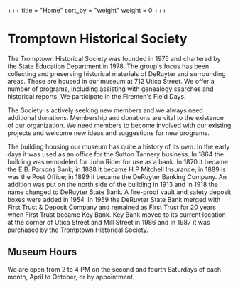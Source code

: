 +++
title = "Home"
sort_by = "weight"
weight = 0
+++

# Tromptown Historical Society

The Tromptown Historical Society was founded in 1975 and chartered by the State
Education Department in 1978. The group's focus has been collecting and
preserving historical materials of DeRuyter and surrounding areas. These are
housed in our museum at 712 Utica Street. We offer a number of programs,
including assisting with genealogy searches and historical reports. We
participate in the Firemen's Field Days.

The Society is actively seeking new members and we always need additional
donations. Membership and donations are vital to the existence of our
organization. We need members to become involved with our existing projects and
welcome new ideas and suggestions for new programs.

The building housing our museum has quite a history of its own. In the early
days it was used as an office for the Sutton Tannery business. In 1864 the
building was remodeled for John Rider for use as a bank. In 1870 it became the
E.B. Parsons Bank; in 1888 it became H.P Mitchell Insurance; in 1889 is was the
Post Office; in 1899 it became the DeRuyter Banking Company. An addition was put
on the north side of the building in 1913 and in 1918 the name changed to
DeRuyter State Bank. A fire-proof vault and safety deposit boxes were added
in 1954. In 1959 the DeRuyter State Bank merged with First Trust & Deposit
Company and remained as First Trust for 20 years when First Trust became Key
Bank. Key Bank moved to its current location at the corner of Utica Street and
Mill Street in 1986 and in 1987 it was purchased by the Tromptown Historical
Society.

## Museum Hours

We are open from 2 to 4 PM on the second and fourth Saturdays of each month,
April to October, or by appointment.
